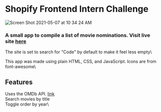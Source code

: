 # Shopify Frontend Intern Challenge

![Screen Shot 2021-05-07 at 10 34 24 AM](https://user-images.githubusercontent.com/58534537/117465810-102b0080-af20-11eb-9a4c-5f4fa5901d44.png)

### A small app to compile a list of movie nominations. Visit live site [here](https://movie-nominations-pa8zg.ondigitalocean.app/)

The site is set to search for "Code" by default to make it feel less empty\

This app was made using plain HTML, CSS, and JavaScript. Icons are from font-awesome\

## Features

Uses the OMDb API. [link](http://www.omdbapi.com/)\
Search movies by title\
Toggle order by year\
